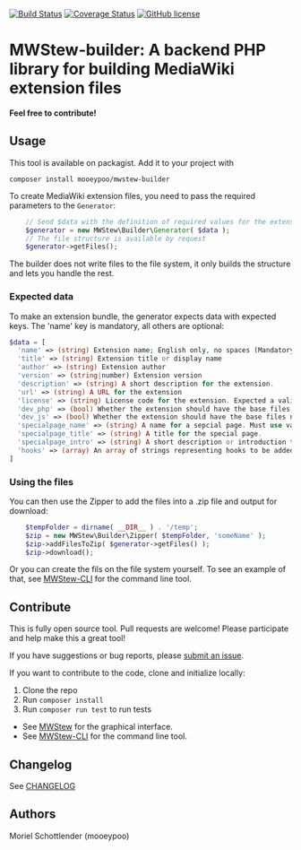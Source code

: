 [![Build Status](https://travis-ci.org/mooeypoo/MWStew.svg?branch=master)](https://travis-ci.org/mooeypoo/MWStew-builder)
[![Coverage Status](https://coveralls.io/repos/github/mooeypoo/MWStew-builder/badge.svg?branch=master)](https://coveralls.io/github/mooeypoo/MWStew-builder?branch=master)
[![GitHub license](https://img.shields.io/badge/license-GPLv2-blue.svg?style=plastic)](https://raw.githubusercontent.com/mooeypoo/MWStew-builder/master/LICENSE)

# MWStew-builder: A backend PHP library for building MediaWiki extension files

**Feel free to contribute!**

## Usage
This tool is available on packagist. Add it to your project with

```
composer install mooeypoo/mwstew-builder
```

To create MediaWiki extension files, you need to pass the required parameters to the `Generator`:

```php
    // Send $data with the definition of required values for the extension
    $generator = new MWStew\Builder\Generator( $data );
    // The file structure is available by request
    $generator->getFiles();
```
The builder does not write files to the file system, it only builds the structure and lets you handle the rest.

### Expected data

To make an extension bundle, the generator expects data with expected keys. The 'name' key is mandatory, all others are optional:
```php
$data = [
  'name' => (string) Extension name; English only, no spaces (Mandatory)
  'title' => (string) Extension title or display name
  'author' => (string) Extension author
  'version' => (string|number) Extension version
  'description' => (string) A short description for the extension.
  'url' => (string) A URL for the extension
  'license' => (string) License code for the extension. Expected a valid value to be used in composer.json and package.json
  'dev_php' => (bool) Whether the extension should have the base files needed for a PHP development environment.
  'dev_js' => (bool) Whether the extension should have the base files needed for a JavaScript development environment.
  'specialpage_name' => (string) A name for a sepcial page. Must use valid characters for MediaWiki title.
  'specialpage_title' => (string) A title for the special page.
  'specialpage_intro' => (string) A short description or introduction text for the special page. This will appear at the top of the new special page that is created.
  'hooks' => (array) An array of strings representing hooks to be added to the system.
]
```
### Using the files

You can then use the Zipper to add the files into a .zip file and output for download:

```php
    $tempFolder = dirname( __DIR__ ) . '/temp';
    $zip = new MWStew\Builder\Zipper( $tempFolder, 'someName' );
    $zip->addFilesToZip( $generator->getFiles() );
    $zip->download();
```

Or you can create the fils on the file system yourself. To see an example of that, see [MWStew-CLI](https://github.com/mooeypoo/MWStew-CLI) for the command line tool.

## Contribute
This is fully open source tool. Pull requests are welcome! Please participate and help make this a great tool!

If you have suggestions or bug reports, please [submit an issue](https://github.com/mooeypoo/MWStew-builder/issues).

If you want to contribute to the code, clone and initialize locally:

1. Clone the repo
2. Run `composer install`
3. Run `composer run test` to run tests

* See [MWStew](https://github.com/mooeypoo/MWStew) for the graphical interface.
* See [MWStew-CLI](https://github.com/mooeypoo/MWStew-CLI) for the command line tool.

## Changelog
See [CHANGELOG](CHANGELOG.md)

## Authors
Moriel Schottlender (mooeypoo)
